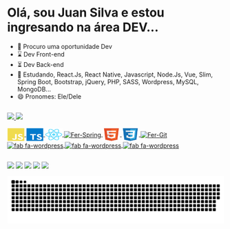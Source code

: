 # Olá, sou Juan Silva e estou ingresando na área DEV...

- 🔭 Procuro uma oportunidade Dev
- ⌛ Dev Front-end
- ⏳ Dev Back-end
- 🌱 Estudando, React.Js, React Native, Javascript, Node.Js, Vue, Slim, Spring Boot, Bootstrap, jQuery, PHP, SASS, Wordpress, MySQL, MongoDB...
- 😄 Pronomes: Ele/Dele
##
<a href="https://github.com/RJUAN013">
  <img height="180em" src="https://github-readme-stats.vercel.app/api?username=RJUAN013&show_icons=true&theme=dark&include_all_commits=true&count_private=true"/>
  <img height="180em" src="https://github-readme-stats.vercel.app/api/top-langs/?username=RJUAN013&layout=compact&langs_count=7&theme=dark"/>
</div>

<div style="display: inline_block"><br>
  <img align="center" alt="Rafa-Js" height="30" width="40" src="https://raw.githubusercontent.com/devicons/devicon/master/icons/javascript/javascript-plain.svg">
  <img align="center" alt="Rafa-Ts" height="30" width="40" src="https://raw.githubusercontent.com/devicons/devicon/master/icons/typescript/typescript-plain.svg">
  <img align="center" alt="Rafa-React" height="30" width="40" src="https://raw.githubusercontent.com/devicons/devicon/master/icons/react/react-original.svg">
  <img align="center" alt="Fer-Spring" height="30" width="40" src="https://cdn.jsdelivr.net/gh/devicons/devicon/icons/spring/spring-original.svg">
  <img align="center" alt="Fer-HTML" height="30" width="40" src="https://raw.githubusercontent.com/devicons/devicon/master/icons/html5/html5-original.svg">
  <img align="center" alt="Fer-CSS" height="30" width="40" src="https://raw.githubusercontent.com/devicons/devicon/master/icons/css3/css3-original.svg">
  <img align="center" alt="Fer-Git" height="30" width="40" src="https://cdn.jsdelivr.net/gh/devicons/devicon/icons/git/git-original.svg">
  <img align="center" alt="fab fa-wordpress" height="30" width="40" src="https://cdn.jsdelivr.net/gh/devicons/devicon/icons/wordpress/wordpress-plain.svg"/>
  <img align="center" alt="fab fa-wordpress" height="30" width="40" src="https://cdn.jsdelivr.net/gh/devicons/devicon/icons/bootstrap/bootstrap-original.svg"/>
   <img align="center" alt="fab fa-wordpress" height="40" width="50" src="https://cdn.jsdelivr.net/gh/devicons/devicon/icons/php/php-original.svg"/>
  
  ##
 
<div> 
  <a href="https://api.whatsapp.com/send?phone=5587999490098" target="_blank"><img src="https://img.shields.io/badge/WhatsApp-25D366?style=for-the-badge&logo=whatsapp&logoColor=white" target="_blank"></a> 
  <a href="https://www.instagram.com/r.juansilva/?hl=pt-br" target="_blank"><img src="https://img.shields.io/badge/-Instagram-%23E4405F?style=for-the-badge&logo=instagram&logoColor=white" target="_blank"></a>
  <a href="https://www.facebook.com/robertojuan.santosdasilva.1" target="_blank"><img src="https://img.shields.io/badge/-Facebook-%230077B5?style=for-the-badge&logo=facebook&logoColor=white" target="_blank"></a> 
  <a href = "mailto:robertojuansantosdasilva@gmail.com"><img src="https://img.shields.io/badge/Gmail-D14836?style=for-the-badge&logo=gmail&logoColor=white" target="_blank"></a>
  <a href="https://www.linkedin.com/in/roberto-juan-santos-da-silva-7b9232133/" target="_blank"><img src="https://img.shields.io/badge/-LinkedIn-%230077B5?style=for-the-badge&logo=linkedin&logoColor=white" target="_blank"></a> 
  
![Snake animation](https://github.com/rjuan013/rjuan013/blob/output/github-contribution-grid-snake.svg)
